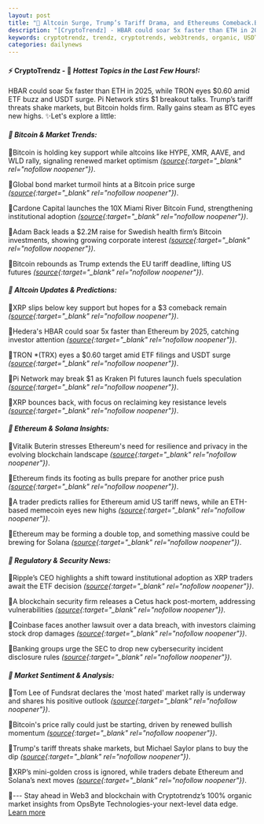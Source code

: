 ```yaml
---
layout: post
title: "🌅 Altcoin Surge, Trump’s Tariff Drama, and Ethereums Comeback.Bitcoin Rally Builds Quiet Momentum"
description: "[CryptoTrendz] - HBAR could soar 5x faster than ETH in 2025, while TRON eyes $0.60 amid ETF buzz and USDT surge. Pi Network stirs $1 breakout talks. Trump’s tariff threats shake markets, but Bitcoin holds firm. Rally gains steam as BTC eyes new highs."
keywords: cryptotrendz, trendz, cryptotrends, web3trends, organic, USDT, PI, Network, Market, altcoin, Ethereum, SEC, Trump, CEO, Bitcoin, XRP
categories: dailynews
---
```


#### ⚡ CryptoTrendz - 📌 *Hottest Topics in the Last Few Hours!:*

HBAR could soar 5x faster than ETH in 2025, while TRON eyes $0.60 amid ETF buzz and USDT surge. Pi Network stirs $1 breakout talks. Trump’s tariff threats shake markets, but Bitcoin holds firm. Rally gains steam as BTC eyes new highs. ✨Let's explore a little:


#### *🔖 Bitcoin & Market Trends:*  

🔹Bitcoin is holding key support while altcoins like HYPE, XMR, AAVE, and WLD rally, signaling renewed market optimism *([source](https://s.avyag.com/4j2v){:target="_blank" rel="nofollow noopener"})*.  

🔹Global bond market turmoil hints at a Bitcoin price surge *([source](https://s.avyag.com/24ii){:target="_blank" rel="nofollow noopener"})*.  

🔹Cardone Capital launches the 10X Miami River Bitcoin Fund, strengthening institutional adoption *([source](https://s.avyag.com/vgag){:target="_blank" rel="nofollow noopener"})*.  

🔹Adam Back leads a $2.2M raise for Swedish health firm’s Bitcoin investments, showing growing corporate interest *([source](https://s.avyag.com/dncv){:target="_blank" rel="nofollow noopener"})*.  

🔹Bitcoin rebounds as Trump extends the EU tariff deadline, lifting US futures *([source](https://s.avyag.com/uxzw){:target="_blank" rel="nofollow noopener"})*.  

#### *🔖 Altcoin Updates & Predictions:*  

🔹XRP slips below key support but hopes for a $3 comeback remain *([source](https://s.avyag.com/7jjt){:target="_blank" rel="nofollow noopener"})*.  

🔹Hedera's HBAR could soar 5x faster than Ethereum by 2025, catching investor attention *([source](https://s.avyag.com/2czg){:target="_blank" rel="nofollow noopener"})*.  

🔹TRON *(TRX) eyes a $0.60 target amid ETF filings and USDT surge *([source](https://s.avyag.com/6gze){:target="_blank" rel="nofollow noopener"})*.  

🔹Pi Network may break $1 as Kraken PI futures launch fuels speculation *([source](https://s.avyag.com/evqq){:target="_blank" rel="nofollow noopener"})*.  

🔹XRP bounces back, with focus on reclaiming key resistance levels *([source](https://s.avyag.com/1u65){:target="_blank" rel="nofollow noopener"})*.  

#### *🔖 Ethereum & Solana Insights:*  

🔹Vitalik Buterin stresses Ethereum's need for resilience and privacy in the evolving blockchain landscape *([source](https://s.avyag.com/h85e){:target="_blank" rel="nofollow noopener"})*.  

🔹Ethereum finds its footing as bulls prepare for another price push *([source](https://s.avyag.com/vh0s){:target="_blank" rel="nofollow noopener"})*.  

🔹A trader predicts rallies for Ethereum amid US tariff news, while an ETH-based memecoin eyes new highs *([source](https://s.avyag.com/qm29){:target="_blank" rel="nofollow noopener"})*.  

🔹Ethereum may be forming a double top, and something massive could be brewing for Solana *([source](https://s.avyag.com/hq50){:target="_blank" rel="nofollow noopener"})*.  

#### *🔖 Regulatory & Security News:*  

🔹Ripple’s CEO highlights a shift toward institutional adoption as XRP traders await the ETF decision *([source](https://s.avyag.com/ez3c){:target="_blank" rel="nofollow noopener"})*.  

🔹A blockchain security firm releases a Cetus hack post-mortem, addressing vulnerabilities *([source](https://s.avyag.com/79vg){:target="_blank" rel="nofollow noopener"})*.  

🔹Coinbase faces another lawsuit over a data breach, with investors claiming stock drop damages *([source](https://s.avyag.com/hphy){:target="_blank" rel="nofollow noopener"})*.  

🔹Banking groups urge the SEC to drop new cybersecurity incident disclosure rules *([source](https://s.avyag.com/zw8c){:target="_blank" rel="nofollow noopener"})*.  

#### *🔖 Market Sentiment & Analysis:*  

🔹Tom Lee of Fundsrat declares the 'most hated' market rally is underway and shares his positive outlook *([source](https://s.avyag.com/ismi){:target="_blank" rel="nofollow noopener"})*.  

🔹Bitcoin's price rally could just be starting, driven by renewed bullish momentum *([source](https://s.avyag.com/s46d){:target="_blank" rel="nofollow noopener"})*.  

🔹Trump's tariff threats shake markets, but Michael Saylor plans to buy the dip *([source](https://s.avyag.com/99zx){:target="_blank" rel="nofollow noopener"})*.  

🔹XRP’s mini-golden cross is ignored, while traders debate Ethereum and Solana’s next moves *([source](https://s.avyag.com/hq50){:target="_blank" rel="nofollow noopener"})*.  

🔹--- Stay ahead in Web3 and blockchain with Cryptotrendz’s 100% organic market insights from OpsByte Technologies-your next-level data edge. [Learn more](https://pollinations.ai/redirect/397623)